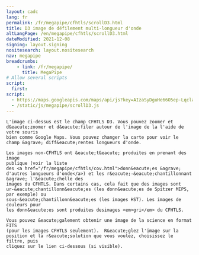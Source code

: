 ```yaml
---
layout: cadc
lang: fr
permalink: /fr/megapipe/cfhtls/scrollD3.html
title: D3 image de défilement multi-longueur d'onde
altLangPage: /en/megapipe/cfhtls/scrollD3.html
dateModified: 2021-12-08
signing: layout.signing
nositesearch: layout.nositesearch
nav: megapipe
breadcrumbs:
    - link: /fr/megapipe/
      title: MegaPipe
# Allow several scripts
script:
  first:
script: 
  - https://maps.googleapis.com/maps/api/js?key=AIzaSyDguHe66O5ep-Lqcla9a44wW_RkhB53KB4&amp;sensor=false
  - /static/js/megapipe/scrollD3.js
---
```


<div id="diag"></div>
<div id="map-canvas"></div>

<p>
  
  
    L'image ci-dessus est le champ CFHTLS D3. Vous pouvez zoomer et
    d&eacute;zoomer et d&eacute;filer autour de l'image de la l'aide de votre souris
    bien comme Google Maps. Vous pouvez changer la carte pour voir le
    champ &agrave; diff&eacute;rentes longueurs d'onde.
  
</p>


<p>
  
  
    Les images non-CFHTLS ont &eacute;t&eacute; produites en prenant des image
    publique (voir la liste
    des <a href="/fr/megapipe/cfhtls/cov.html">donn&eacute;es &agrave; d'autres longueurs d'onde</a>) et les r&eacute;-&eacute;chantillonnant &agrave; l'&eacute;chelle des
    images du CFHTLS. Dans certains cas, cela fait que des images sont
    ur-&eacute;chantillonn&eacute;es (les donn&eacute;es de Spitzer MIPS, par exemple) ou
    sous-&eacute;chantillonn&eacute;es (les images HST). Les images de couleurs pour
    les donn&eacute;es sont produites desimages <em>gri</em> du CFHTLS.
  
</p>

<p>
  
  
  
    Vous pouvez &eacute;galement obtenir une image de la science en format FITS
    (pour les images CFHTLS seulement).  R&eacute;glez l'image sur la
    position et la r&eacute;solution que vous voulez, choisissez le filtre, puis
    cliquez sur le lien ci-dessous (si visible).
  
</p>
<div id="fits"></div>
